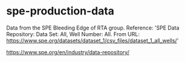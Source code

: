 # spe-production-data
Data from the SPE Bleeding Edge of RTA group. 
Reference: 'SPE Data Repository: Data Set: All, Well Number: All. From URL: https://www.spe.org/datasets/dataset_1/csv_files/dataset_1_all_wells/'

https://www.spe.org/en/industry/data-repository/
